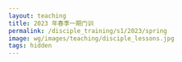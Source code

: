 ```yaml
---
layout: teaching
title: 2023 年春季一期门训
permalink: /disciple_training/s1/2023/spring
image: wg/images/teaching/disciple_lessons.jpg
tags: hidden
---
```


 
